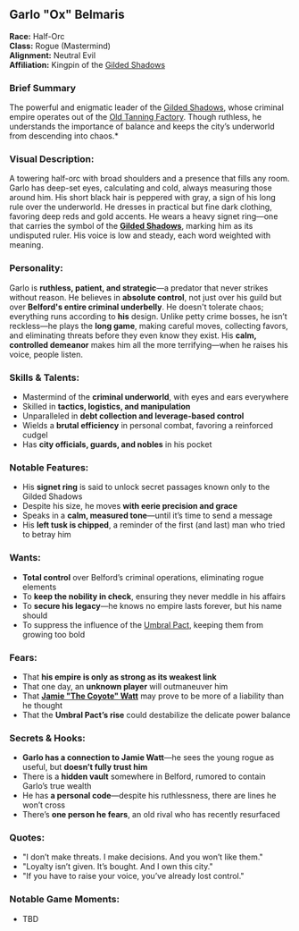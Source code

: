 ## Garlo "Ox" Belmaris

**Race:** Half-Orc  
**Class:** Rogue (Mastermind)  
**Alignment:** Neutral Evil  
**Affiliation:** Kingpin of the [Gilded Shadows](../towns/belford/guilds/GildedShadows.md)  

### Brief Summary
The powerful and enigmatic leader of the [Gilded Shadows](../guilds/GildedShadows.md), whose criminal empire operates out of the [Old Tanning Factory](../../../../campaigns/campaign2/descriptions/TheOldTannery_APlaceForgotten.md). Though ruthless, he understands the importance of balance and keeps the city’s underworld from descending into chaos.*

### **Visual Description:**  
A towering half-orc with broad shoulders and a presence that fills any room. Garlo has deep-set eyes, calculating and cold, always measuring those around him. His short black hair is peppered with gray, a sign of his long rule over the underworld. He dresses in practical but fine dark clothing, favoring deep reds and gold accents. He wears a heavy signet ring—one that carries the symbol of the **[Gilded Shadows](../guilds/GildedShadows.md)**, marking him as its undisputed ruler. His voice is low and steady, each word weighted with meaning.

### **Personality:**  
Garlo is **ruthless, patient, and strategic**—a predator that never strikes without reason. He believes in **absolute control**, not just over his guild but over **Belford's entire criminal underbelly**. He doesn't tolerate chaos; everything runs according to **his** design. Unlike petty crime bosses, he isn’t reckless—he plays the **long game**, making careful moves, collecting favors, and eliminating threats before they even know they exist. His **calm, controlled demeanor** makes him all the more terrifying—when he raises his voice, people listen.

### **Skills & Talents:**  
- Mastermind of the **criminal underworld**, with eyes and ears everywhere  
- Skilled in **tactics, logistics, and manipulation**  
- Unparalleled in **debt collection and leverage-based control**  
- Wields a **brutal efficiency** in personal combat, favoring a reinforced cudgel  
- Has **city officials, guards, and nobles** in his pocket  

### **Notable Features:**  
- His **signet ring** is said to unlock secret passages known only to the Gilded Shadows  
- Despite his size, he moves **with eerie precision and grace**  
- Speaks in a **calm, measured tone**—until it’s time to send a message  
- His **left tusk is chipped**, a reminder of the first (and last) man who tried to betray him  

### **Wants:**  
- **Total control** over Belford’s criminal operations, eliminating rogue elements  
- To **keep the nobility in check**, ensuring they never meddle in his affairs  
- To **secure his legacy**—he knows no empire lasts forever, but his name should  
- To suppress the influence of the [Umbral Pact](../guilds/UmbralPact.md), keeping them from growing too bold  

### **Fears:**  
- That **his empire is only as strong as its weakest link**  
- That one day, an **unknown player** will outmaneuver him  
- That **[Jamie "The Coyote" Watt](../npcs/JamieWatt.md)** may prove to be more of a liability than he thought  
- That the **Umbral Pact’s rise** could destabilize the delicate power balance  

### **Secrets & Hooks:**  
- **Garlo has a connection to Jamie Watt**—he sees the young rogue as useful, but **doesn’t fully trust him**  
- There is a **hidden vault** somewhere in Belford, rumored to contain Garlo’s true wealth  
- He has **a personal code**—despite his ruthlessness, there are lines he won’t cross  
- There’s **one person he fears**, an old rival who has recently resurfaced  

### **Quotes:**  
- "I don’t make threats. I make decisions. And you won’t like them."  
- "Loyalty isn’t given. It’s bought. And I own this city."  
- "If you have to raise your voice, you’ve already lost control."  

### **Notable Game Moments:**  
- TBD  
